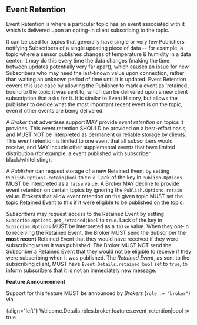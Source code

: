 ## Event Retention

Event Retention is where a particular topic has an event associated with it which is delivered upon an opting-in client subscribing to the topic.

It can be used for topics that generally have single or very few Publishers notifying Subscribers of a single updating piece of data -- for example, a topic where a sensor publishes changes of temperature & humidity in a data center.
It may do this every time the data changes (making the time between updates potentially very far apart), which causes an issue for new Subscribers who may need the last-known value upon connection, rather than waiting an unknown period of time until it is updated.
Event Retention covers this use case by allowing the Publisher to mark a event as 'retained', bound to the topic it was sent to, which can be delivered upon a new client subscription that asks for it.
It is similar to Event History, but allows the publisher to decide what the most important recent event is on the topic, even if other events are being delivered.

A *Broker* that advertises support MAY provide *event retention* on topics it provides.
This event retention SHOULD be provided on a best-effort basis, and MUST NOT be interpreted as permanent or reliable storage by clients.
This event retention is limited to one event that all subscribers would receive, and MAY include other supplemental events that have limited distribution (for example, a event published with subscriber black/whitelisting).

A *Publisher* can request storage of a new Retained Event by setting `Publish.Options.retain|bool` to `true`.
Lack of the key in `Publish.Options` MUST be interpreted as a `false` value.
A Broker MAY decline to provide event retention on certain topics by ignoring the `Publish.Options.retain` value.
Brokers that allow event retention on the given topic MUST set the topic Retained Event to this if it were eligible to be published on the topic.

*Subscribers* may request access to the Retained Event by setting `Subscribe.Options.get_retained|bool` to `true`.
Lack of the key in `Subscribe.Options` MUST be interpreted as a `false` value.
When they opt-in to receiving the Retained Event, the Broker MUST send the Subscriber the **most recent** Retained Event that they would have received if they were subscribing when it was published.
The Broker MUST NOT send the Subscriber a Retained Event that they would not be eligible to receive if they were subscribing when it was published.
The *Retained Event*, as sent to the subscribing client, MUST have `Event.Details.retained|bool` set to `true`, to inform subscribers that it is not an immediately new message.

**Feature Announcement**

Support for this feature MUST be announced by *Brokers* (`role := "broker"`) via

{align="left"}
        Welcome.Details.roles.broker.features.event_retention|bool := true
